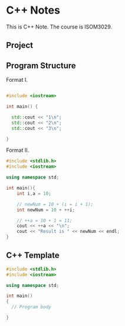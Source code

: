 # C++ Notes
This is C++ Note. The course is ISOM3029.

## Project

## Program Structure

Format I.
```cpp

#include <iostream>

int main() {

  std::cout << "1\n";
  std::cout << "2\n";
  std::cout << "3\n";

}

```

Format II.

``` cpp
#include <stdlib.h>
#include <iostream>

using namespace std;

int main(){
    int i,a = 10;

    // newNum = 10 + (i = i + 1);
    int newNum = 10 + ++i;

    // ++a = 10 + 1 = 11;
    cout << ++a << "\n";
    cout << "Result is " << newNum << endl;
}
```

## C++ Template
```cpp
#include <stdlib.h>
#include <iostream>

using namespace std;

int main()
{
  // Program body

}
```
